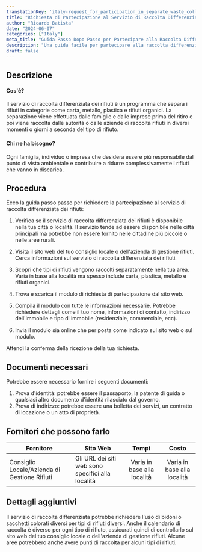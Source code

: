 ```yaml
---
translationKey: 'italy-request_for_participation_in_separate_waste_collection_service'
title: "Richiesta di Partecipazione al Servizio di Raccolta Differenziata"
author: "Ricardo Batista"
date: "2024-06-07"
categories: ["Italy"]
meta_title: "Guida Passo Dopo Passo per Partecipare alla Raccolta Differenziata"
description: "Una guida facile per partecipare alla raccolta differenziata e iniziare a riciclare. Scopri come avviare la procedura, i documenti necessari e i fornitori di servizi."
draft: false
---
```


## Descrizione
#### Cos'è?
Il servizio di raccolta differenziata dei rifiuti è un programma che separa i rifiuti in categorie come carta, metallo, plastica e rifiuti organici. La separazione viene effettuata dalle famiglie e dalle imprese prima del ritiro e poi viene raccolta dalle autorità o dalle aziende di raccolta rifiuti in diversi momenti o giorni a seconda del tipo di rifiuto.

#### Chi ne ha bisogno?
Ogni famiglia, individuo o impresa che desidera essere più responsabile dal punto di vista ambientale e contribuire a ridurre complessivamente i rifiuti che vanno in discarica.

## Procedura
Ecco la guida passo passo per richiedere la partecipazione al servizio di raccolta differenziata dei rifiuti:

1. Verifica se il servizio di raccolta differenziata dei rifiuti è disponibile nella tua città o località. Il servizio tende ad essere disponibile nelle città principali ma potrebbe non essere fornito nelle cittadine più piccole o nelle aree rurali.

2. Visita il sito web del tuo consiglio locale o dell'azienda di gestione rifiuti. Cerca informazioni sul servizio di raccolta differenziata dei rifiuti.

3. Scopri che tipi di rifiuti vengono raccolti separatamente nella tua area. Varia in base alla località ma spesso include carta, plastica, metallo e rifiuti organici.

4. Trova e scarica il modulo di richiesta di partecipazione dal sito web.

5. Compila il modulo con tutte le informazioni necessarie. Potrebbe richiedere dettagli come il tuo nome, informazioni di contatto, indirizzo dell'immobile e tipo di immobile (residenziale, commerciale, ecc).

6. Invia il modulo sia online che per posta come indicato sul sito web o sul modulo.

Attendi la conferma della ricezione della tua richiesta.

## Documenti necessari
Potrebbe essere necessario fornire i seguenti documenti:

1. Prova d'identità: potrebbe essere il passaporto, la patente di guida o qualsiasi altro documento d'identità rilasciato dal governo.
2. Prova di indirizzo: potrebbe essere una bolletta dei servizi, un contratto di locazione o un atto di proprietà.

## Fornitori che possono farlo
| Fornitore        |     Sito Web     |     Tempi    |       Costo      |
| --------------- | --------------- |  :-------------: | :-------------: |
| Consiglio Locale/Azienda di Gestione Rifiuti |  Gli URL dei siti web sono specifici alla località |  Varia in base alla località  | Varia in base alla località |

## Dettagli aggiuntivi
Il servizio di raccolta differenziata potrebbe richiedere l'uso di bidoni o sacchetti colorati diversi per tipi di rifiuti diversi. Anche il calendario di raccolta è diverso per ogni tipo di rifiuto, assicurati quindi di controllarlo sul sito web del tuo consiglio locale o dell'azienda di gestione rifiuti. Alcune aree potrebbero anche avere punti di raccolta per alcuni tipi di rifiuti.